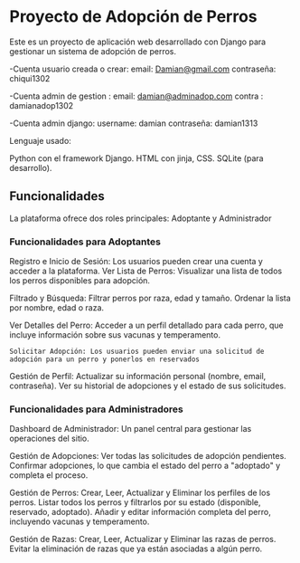 # Proyecto de Adopción de Perros

Este es un proyecto de aplicación web desarrollado con Django para gestionar un sistema de adopción de perros.


-Cuenta usuario creada o crear: 
            email: Damian@gmail.com
            contraseña: chiqui1302

-Cuenta admin de gestion :
        email: damian@adminadop.com
        contra :  damianadop1302

-Cuenta admin django: 
            username: damian
            contraseña: damian1313

Lenguaje usado:

Python con el framework Django.
HTML con jinja, CSS.
SQLite (para desarrollo).

## Funcionalidades

La plataforma ofrece dos roles principales: Adoptante y Administrador

### Funcionalidades para Adoptantes

   Registro e Inicio de Sesión: Los usuarios pueden crear una cuenta y acceder a la plataforma.
   Ver Lista de Perros: Visualizar una lista de todos los perros disponibles para adopción.
   
   Filtrado y Búsqueda:
       Filtrar perros por raza, edad y tamaño.
       Ordenar la lista por nombre, edad o raza.
   
   Ver Detalles del Perro: Acceder a un perfil detallado para cada perro, que incluye información sobre sus vacunas y temperamento.
	
    Solicitar Adopción: Los usuarios pueden enviar una solicitud de adopción para un perro y ponerlos en reservados
   
   Gestión de Perfil:
       Actualizar su información personal (nombre, email, contraseña).
       Ver su historial de adopciones y el estado de sus solicitudes.

### Funcionalidades para Administradores
   Dashboard de Administrador: Un panel central para gestionar las operaciones del sitio.
   
   Gestión de Adopciones:
       Ver todas las solicitudes de adopción pendientes.
       Confirmar adopciones, lo que cambia el estado del perro a "adoptado" y completa el proceso.
   
   Gestión de Perros:
       Crear, Leer, Actualizar y Eliminar los perfiles de los perros.
       Listar todos los perros y filtrarlos por su estado (disponible, reservado, adoptado).
       Añadir y editar información completa del perro, incluyendo vacunas y temperamento.
   
   Gestión de Razas:
        Crear, Leer, Actualizar y Eliminar  las razas de perros.
       Evitar la eliminación de razas que ya están asociadas a algún perro. 